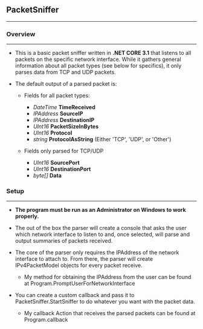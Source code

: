﻿## PacketSniffer

---

### Overview

---

- This is a basic packet sniffer written in **.NET CORE 3.1** that listens to all packets on the specific network interface. While it gathers general information about all packet types (see below for specifics), it only parses data from TCP and UDP packets.

- The default output of a parsed packet is:

  - Fields for all packet types:

    - _DateTime_ **TimeReceived**
    - _IPAddress_ **SourceIP**
    - _IPAddress_ **DestinationIP**
    - _UInt16_ **PacketSizeInBytes**
    - _UInt16_ **Protocol**
    - _string_ **ProtocolAsString** (Either 'TCP', 'UDP', or 'Other')

  - Fields only parsed for TCP/UDP
    - _UInt16_ **SourcePort**
    - _UInt16_ **DestinationPort**
    - _byte[]_ **Data**

### Setup

---

- **The program must be run as an Administrator on Windows to work properly.**

- The out of the box the parser will create a console that asks the user which network interface to listen to and, once selected, will parse and output summaries of packets received.
- The core of the parser only requires the IPAddress of the network interface to attach to. From there, the parser will create IPv4PacketModel objects for every packet receive.
  - My method for obtaining the IPAddress from the user can be found at Program.PromptUserForNetworkInterface
- You can create a custom callback and pass it to PacketSniffer.StartSniffer to do whatever you want with the packet data.
  - My callback Action that receives the parsed packets can be found at Program.callback
